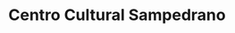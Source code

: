 ---
title: "Centro Cultural Sampedrano"
url: /san-pedro-sula/centro-cultural-sampedrano/
shop: Kunst
---